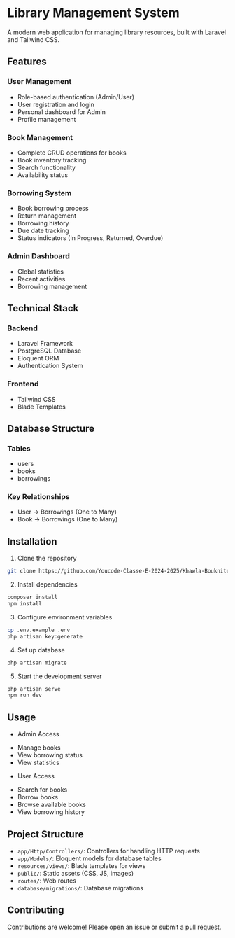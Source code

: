 # Library Management System

A modern web application for managing library resources, built with Laravel and Tailwind CSS.

## Features

### User Management
- Role-based authentication (Admin/User)
- User registration and login
- Personal dashboard for Admin
- Profile management

### Book Management
- Complete CRUD operations for books
- Book inventory tracking
- Search functionality
- Availability status

### Borrowing System
- Book borrowing process
- Return management
- Borrowing history
- Due date tracking
- Status indicators (In Progress, Returned, Overdue)

### Admin Dashboard
- Global statistics
- Recent activities 
- Borrowing management

## Technical Stack

### Backend
- Laravel Framework
- PostgreSQL Database
- Eloquent ORM
- Authentication System

### Frontend
- Tailwind CSS
- Blade Templates

## Database Structure

### Tables
- users
- books
- borrowings

### Key Relationships
- User -> Borrowings (One to Many)
- Book -> Borrowings (One to Many)

## Installation

1. Clone the repository
```bash
git clone https://github.com/Youcode-Classe-E-2024-2025/Khawla-Boukniter_Gestion_Bibiliotheque.git
```	

2. Install dependencies
```bash
composer install
npm install
```

3. Configure environment variables
```bash
cp .env.example .env
php artisan key:generate
```

4. Set up database

```bash
php artisan migrate
```

5. Start the development server
```bash
php artisan serve
npm run dev
```

## Usage
* Admin Access
- Manage books 
- View borrowing status
- View statistics

* User Access
- Search for books
- Borrow books
- Browse available books
- View borrowing history

## Project Structure
- `app/Http/Controllers/`: Controllers for handling HTTP requests
- `app/Models/`: Eloquent models for database tables
- `resources/views/`: Blade templates for views
- `public/`: Static assets (CSS, JS, images)
- `routes/`: Web routes
- `database/migrations/`: Database migrations

## Contributing
Contributions are welcome! Please open an issue or submit a pull request.


